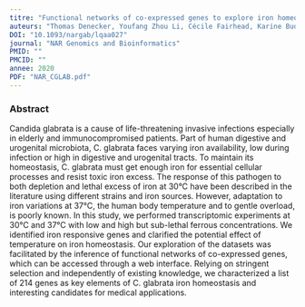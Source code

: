 ```yaml
---
titre: "Functional networks of co-expressed genes to explore iron homeostasis processes in the pathogenic yeast Candida glabrata"
auteurs: "Thomas Denecker, Youfang Zhou Li, Cécile Fairhead, Karine Budin, Jean-Michel Camadro, Monique Bolotin-Fukuhara, Adela Angoulvant, Gaëlle Lelandais"
DOI: "10.1093/nargab/lqaa027"
journal: "NAR Genomics and Bioinformatics"
PMID: "" 
PMCID: "" 
annee: 2020
PDF: "NAR_CGLAB.pdf"
---
```


### Abstract

Candida glabrata is a cause of life-threatening invasive infections especially in elderly and immunocompromised patients. Part of human digestive and urogenital microbiota, C. glabrata faces varying iron availability, low during infection or high in digestive and urogenital tracts. To maintain its homeostasis, C. glabrata must get enough iron for essential cellular processes and resist toxic iron excess. The response of this pathogen to both depletion and lethal excess of iron at 30°C have been described in the literature using different strains and iron sources. However, adaptation to iron variations at 37°C, the human body temperature and to gentle overload, is poorly known. In this study, we performed transcriptomic experiments at 30°C and 37°C with low and high but sub-lethal ferrous concentrations. We identified iron responsive genes and clarified the potential effect of temperature on iron homeostasis. Our exploration of the datasets was facilitated by the inference of functional networks of co-expressed genes, which can be accessed through a web interface. Relying on stringent selection and independently of existing knowledge, we characterized a list of 214 genes as key elements of C. glabrata iron homeostasis and interesting candidates for medical applications.